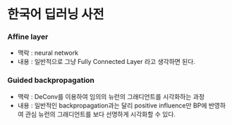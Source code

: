 # 한국어 딥러닝 사전


### Affine layer
* 맥락 : neural network
* 내용 : 일반적으로 그냥 Fully Connected Layer 라고 생각하면 된다.

### Guided backpropagation
* 맥락 : DeConv를 이용하여 임의의 뉴런의 그래디언트를 시각화하는 과정
* 내용 : 일반적인 backpropagation과는 달리 positive influence만 BP에 반영하여 관심 뉴런의 그래디언트를 보다 선명하게 시각화할 수 있다. 
